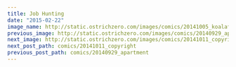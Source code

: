 ```yaml
---
title: Job Hunting
date: "2015-02-22"
image_name: http://static.ostrichzero.com/images/comics/20141005_koalafications.png
previous_image: http://static.ostrichzero.com/images/comics/20140929_apartment.png
next_image: http://static.ostrichzero.com/images/comics/20141011_copyright.png
next_post_path: comics/20141011_copyright
previous_post_path: comics/20140929_apartment
---
```

